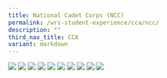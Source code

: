 ```yaml
---
title: National Cadet Corps (NCC)
permalink: /wrs-student-experience/cca/ncc/
description: ""
third_nav_title: CCA
variant: markdown
---
```

![](/images/CCA/NCC_1.jpg)
![](/images/CCA/NCC_3.jpg)
![](/images/CCA/NCC_4.jpg)
![](/images/CCA/NCC_5.jpg)
![](/images/CCA/NCC_6.jpg)
![](/images/CCA/NCC_7.jpg)
![](/images/CCA/NCC_8.jpg)
![](/images/CCA/NCC_9.jpg)
![](/images/CCA/NCC_10.jpg)
![](/images/CCA/NCC_11.jpg)